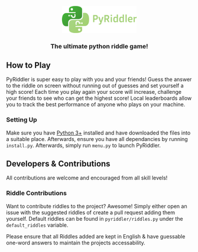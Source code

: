 <div align='center'>
  <img src='./.assets/PyRiddlerBanner.png' width='40%' height='40%'/>
  <h3>The ultimate python riddle game!</h3>
</div>

## How to Play
PyRiddler is super easy to play with you and your friends! Guess the answer to the riddle on screen without running out of guesses and set yourself a high score! Each time you play again your score will increase, challenge your friends to see who can get the highest score! Local leaderboards allow you to track the best performance of anyone who plays on your machine.

### Setting Up
Make sure you have [Python 3+](https://www.python.org/downloads/) installed and have downloaded the files into a suitable place. Afterwards, ensure you have all dependancies by running `install.py`. Afterwards, simply run `menu.py` to launch PyRiddler. 

## Developers & Contributions
All contributions are welcome and encouraged from all skill levels!

### Riddle Contributions
Want to contribute riddles to the project? Awesome! Simply either open an issue with the suggested riddles of create a pull request adding them yourself. Default riddles can be found in `pyriddler/riddles.py` under the `default_riddles` variable.

Please ensure that all Riddles added are kept in English & have guessable one-word answers to maintain the projects accessability. 
